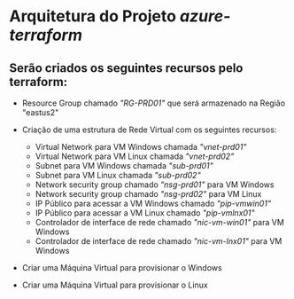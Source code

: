 # Arquitetura do Projeto *azure-terraform*



## Serão criados os seguintes recursos pelo terraform:
* Resource Group chamado *"RG-PRD01"* que será armazenado na Região "eastus2"

* Criação de uma estrutura de Rede Virtual com os seguintes recursos: 
  -  Virtual Network para VM Windows chamada *"vnet-prd01"*
  -  Virtual Network para VM Linux chamada *"vnet-prd02"*
  -  Subnet para VM Windows chamada *"sub-prd01"*
  -  Subnet para VM Linux chamada *"sub-prd02"*
  -  Network security group chamado *"nsg-prd01"* para VM Windows
  -  Network security group chamado *"nsg-prd02"* para VM Linux
  -  IP Público para acessar a VM Windows chamado *"pip-vmwin01"*
  -  IP Público para acessar a VM Linux chamado *"pip-vmlnx01"*
  -  Controlador de interface de rede chamado *"nic-vm-win01"* para VM Windows
  -  Controlador de interface de rede chamado *"nic-vm-lnx01"* para VM Windows

* Criar uma Máquina Virtual para provisionar o Windows

* Criar uma Máquina Virtual para provisionar o Linux
